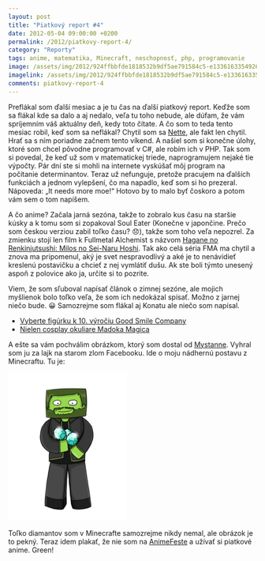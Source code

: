 ```yaml
---
layout: post
title: "Piatkový report #4"
date: 2012-05-04 09:00:00 +0200
permalink: /2012/piatkovy-report-4/
category: "Reporty"
tags: anime, matematika, Minecraft, neschopnosť, php, programovanie
image: /assets/img/2012/924ffbbfde1818532b9df5ae791584c5-e1336163354926-203x300.jpg
imagelink: /assets/img/2012/924ffbbfde1818532b9df5ae791584c5-e1336163354926-203x300.jpg
comments: piatkovy-report-4
---
```

Preflákal som ďalší mesiac a je tu čas na ďalší piatkový report. Keďže som sa flákal kde sa dalo a aj nedalo, veľa tu toho nebude, ale dúfam, že vám spríjemním váš aktuálny deň, kedy toto čítate. A čo som to teda tento mesiac robil, keď som sa neflákal? Chytil som sa [Nette](http://nette.org/), ale fakt len chytil. Hrať sa s ním poriadne začnem tento víkend. A našiel som si konečne úlohy, ktoré som chcel pôvodne programovať v C#, ale robím ich v PHP. Tak som si povedal, že keď už som v matematickej triede, naprogramujem nejaké tie výpočty. Pár dní ste si mohli na internete vyskúšať môj program na počítanie determinantov. Teraz už nefunguje, pretože pracujem na ďalších funkciách a jednom vylepšení, čo ma napadlo, keď som si ho prezeral. Nápoveda: „It needs more moe!“ Hotovo by  to malo byť čoskoro a potom vám sem o tom napíšem.

A čo anime? Začala jarná sezóna, takže to zobralo kus času na staršie kúsky a k tomu som si zopakoval Soul Eater (Konečne v japončine. Prečo som českou verziou zabil toľko času? 😞), takže som toho veľa nepozrel. Za zmienku stojí len film k Fullmetal Alchemist s názvom [Hagane no Renkinjutsushi: Milos no Sei-Naru Hoshi](http://anidb.net/perl-bin/animedb.pl?show=anime&aid=8090). Tak ako celá séria FMA ma chytil a znova ma pripomenul, aký je svet nespravodlivý a aké je to nenávidieť kreslenú postavičku a chcieť z nej vymlátiť dušu. Ak ste boli týmto unesený aspoň z polovice ako ja, určite si to pozrite.

Viem, že som sľuboval napísať článok o zimnej sezóne, ale mojich myšlienok bolo toľko veľa, že som ich nedokázal spísať. Možno z jarnej niečo bude. 😀 Samozrejme som flákal aj Konatu ale niečo som napísal.
- [Vyberte figúrku k 10. výročiu Good Smile Company](http://www.konata.cz/2012/04/vyberte-figurku-k-10-vyrociu-good-smile-company/)
- [Nielen cosplay okuliare Madoka Magica](https://konata.cz/2012/05/nielen-cosplay-okuliare-madoka-magica/)

A ešte sa vám pochválim obrázkom, ktorý som dostal od [Mystanne](http://mystanne.deviantart.com/). Vyhral som ju za lajk na starom zlom Facebooku. Ide o moju nádhernú postavu z Minecraftu. Tu je:

[![GreenMan64](/assets/img/2012/mc_green_by_mystanne-d4yhvdz-240x300.png)](/assets/img/2012/mc_green_by_mystanne-d4yhvdz.png)

Toľko diamantov som v Minecrafte samozrejme nikdy nemal, ale obrázok je to pekný. Teraz idem plakať, že nie som na [AnimeFeste](http://www.animefest.cz/) a užívať si piatkové anime. Green!
